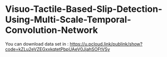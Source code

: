 # Visuo-Tactile-Based-Slip-Detection-Using-Multi-Scale-Temporal-Convolution-Network

You can download data set in : https://u.pcloud.link/publink/show?code=kZLu2eVZEGxxkqtetPbpUAeV0JjahSOFtVSy
